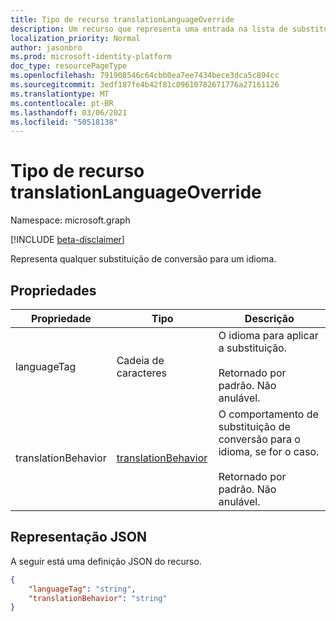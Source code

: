 ```yaml
---
title: Tipo de recurso translationLanguageOverride
description: Um recurso que representa uma entrada na lista de substituição de idioma de conversão.
localization_priority: Normal
author: jasonbro
ms.prod: microsoft-identity-platform
doc_type: resourcePageType
ms.openlocfilehash: 791908546c64cbb0ea7ee7434bece3dca5c894cc
ms.sourcegitcommit: 3edf187fe4b42f81c09610782671776a27161126
ms.translationtype: MT
ms.contentlocale: pt-BR
ms.lasthandoff: 03/06/2021
ms.locfileid: "50518138"
---
```

# <a name="translationlanguageoverride-resource-type"></a>Tipo de recurso translationLanguageOverride

Namespace: microsoft.graph

[!INCLUDE [beta-disclaimer](../../includes/beta-disclaimer.md)]

Representa qualquer substituição de conversão para um idioma.

## <a name="properties"></a>Propriedades

|Propriedade             |Tipo                                         |Descrição                                                            |
|---------------------|-------------------------------------------------------------|-----------------------------------------------------------------------|
|languageTag          |Cadeia de caracteres                                       |O idioma para aplicar a substituição.<br><br>Retornado por padrão. Não anulável.       |                   
|translationBehavior  |[translationBehavior](translationPreferences.md#translationbehavior-values)        |O comportamento de substituição de conversão para o idioma, se for o caso.<br><br>Retornado por padrão. Não anulável.|

## <a name="json-representation"></a>Representação JSON

A seguir está uma definição JSON do recurso.

<!--{
  "blockType": "resource",
  "optionalProperties": [],
  "@odata.type": "microsoft.graph.translationLanguageOverride"
}-->

```json
{
    "languageTag": "string",
    "translationBehavior": "string"
}
```
<!-- {
  "type": "#page.annotation",
  "description": translationLanguageOverride resource",
  "keywords": "",
  "section": "documentation",
  "tocPath": ""
}-->


